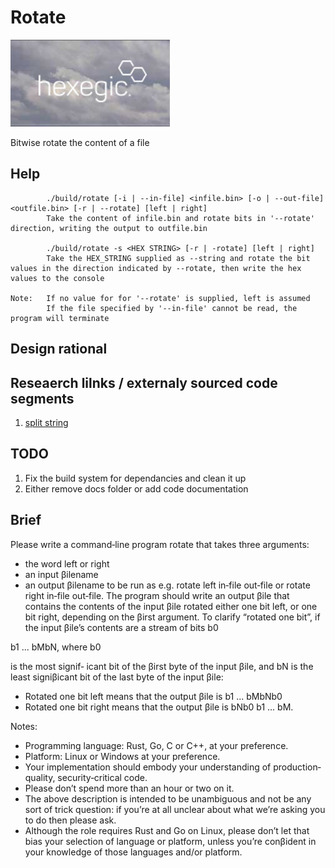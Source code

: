 # Rotate

![image](resources/hexegic.png)

Bitwise rotate the content of a file

## Help

```
        ./build/rotate [-i | --in-file] <infile.bin> [-o | --out-file] <outfile.bin> [-r | --rotate] [left | right]
        Take the content of infile.bin and rotate bits in '--rotate' direction, writing the output to outfile.bin

        ./build/rotate -s <HEX STRING> [-r | -rotate] [left | right]
        Take the HEX_STRING supplied as --string and rotate the bit values in the direction indicated by --rotate, then write the hex values to the console

Note:   If no value for for '--rotate' is supplied, left is assumed
        If the file specified by '--in-file' cannot be read, the program will terminate
```

## Design rational


## Reseaerch lilnks / externaly sourced code segments

1. [split string](https://stackoverflow.com/questions/14265581/parse-split-a-string-in-c-using-string-delimiter-standard-c)

## TODO

1. Fix the build system for dependancies and clean it up
2. Either remove docs folder or add code documentation

## Brief

Please write a command‐line program rotate that takes three arguments:

- the word left or right
- an input βilename
- an output βilename
to be run as e.g. rotate left in‐file out‐file or rotate right in‐file out‐file.
The program should write an output βile that contains the contents of the input βile rotated either one bit left, or
one bit right, depending on the βirst argument.
To clarify “rotated one bit”, if the input βile’s contents are a stream of bits b0

b1 ... bMbN, where b0

is the most signif‐
icant bit of the βirst byte of the input βile, and bN is the least signiβicant bit of the last byte of the input βile:

- Rotated one bit left means that the output βile is b1 ... bMbNb0
- Rotated one bit right means that the output βile is bNb0
b1 ... bM.

Notes:

- Programming language: Rust, Go, C or C++, at your preference.
- Platform: Linux or Windows at your preference.
- Your implementation should embody your understanding of production‐quality, security‐critical code.
- Please don’t spend more than an hour or two on it.
- The above description is intended to be unambiguous and not be any sort of trick question: if you’re at all unclear about what we’re asking you to do then please ask.
- Although the role requires Rust and Go on Linux, please don’t let that bias your selection of language or platform, unless you’re conβident in your knowledge of those languages and/or platform.
